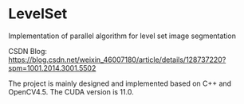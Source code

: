 # LevelSet
Implementation of parallel algorithm for level set image segmentation

CSDN Blog: https://blog.csdn.net/weixin_46007180/article/details/128737220?spm=1001.2014.3001.5502

The project is mainly designed and implemented based on C++ and OpenCV4.5. The CUDA version is 11.0.
